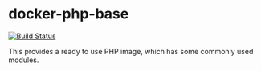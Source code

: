 docker-php-base
===============
[![Build Status](https://travis-ci.org/jeboehm/docker-php-base.svg?branch=7.2)](https://travis-ci.org/jeboehm/docker-php-nginx-base)

This provides a ready to use PHP image, which has some commonly used modules.
